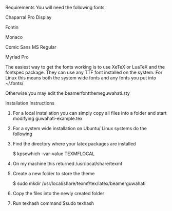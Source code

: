 Requirements
You will need the following fonts

Chaparral Pro Display

Fontin

Monaco

Comic Sans MS Regular

Myriad Pro

The easiest way to get the fonts working is to use  XeTeX or LuaTeX and the fontspec package. 
They can use any TTF font installed on the system. 
For Linux this means both the system wide fonts and any fonts you put into ~/.fonts/

Otherwise you may edit the beamerfontthemeguwahati.sty

Installation Instructions

1. For a local installation you can simply copy all files into a folder and start modifying guwahati-example.tex

2. For a system wide installation on Ubuntu/ Linux systems do the following

3. Find the directory where your latex packages are installed
   
    $ kpsewhich -var-value TEXMFLOCAL

4. On my machine this returned /usr/local/share/texmf

5. Create a new folder to store the theme

    $ sudo mkdir /usr/local/share/texmf/tex/latex/beamerguwahati

6. Copy the files into the newly created folder

7. Run texhash command
   $sudo texhash

